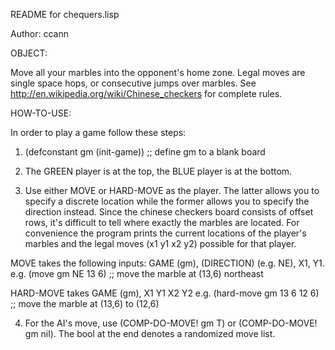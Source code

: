 README for chequers.lisp

Author: ccann

OBJECT:

Move all your marbles into the opponent's home zone. Legal moves are single space hops, or
consecutive jumps over marbles. See http://en.wikipedia.org/wiki/Chinese_checkers for
complete rules.

HOW-TO-USE:

In order to play a game follow these steps:

1. (defconstant gm (init-game)) ;; define gm to a blank board

2. The GREEN player is at the top, the BLUE player is at the bottom.

3. Use either MOVE or HARD-MOVE as the player. The latter allows you to specify a discrete
location while the former allows you to specify the direction instead. Since the chinese
checkers board consists of offset rows, it's difficult to tell where exactly the marbles
are located. For convenience the program prints the current locations of the player's
marbles and the legal moves (x1 y1 x2 y2) possible for that player.

MOVE takes the following inputs: GAME (gm), (DIRECTION) (e.g. NE), X1, Y1.
 e.g. (move gm NE 13 6)  ;;  move the marble at (13,6) northeast

HARD-MOVE takes GAME (gm), X1 Y1 X2 Y2
 e.g. (hard-move gm 13 6 12 6) ;; move the marble at (13,6) to (12,6)

4. For the AI's move, use (COMP-DO-MOVE! gm T) or (COMP-DO-MOVE! gm nil). The bool at the
end denotes a randomized move list.







